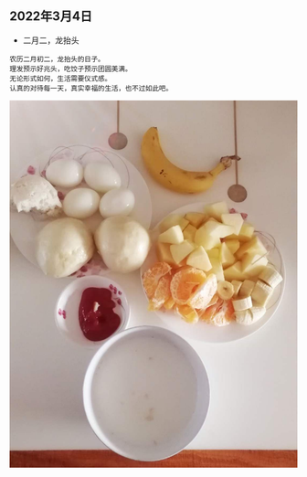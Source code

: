 ## 2022年3月4日
- 二月二，龙抬头
```
农历二月初二，龙抬头的日子。
理发预示好兆头，吃饺子预示团圆美满。
无论形式如何，生活需要仪式感。
认真的对待每一天，真实幸福的生活，也不过如此吧。
```
![营养美味早餐](../img/20220304.jpg)
